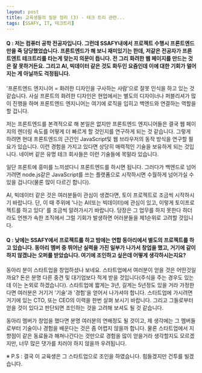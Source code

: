 ```yaml
---
layout: post
title: 교육생들의 질문 정리 (3) - 테크 트리 관련...
tags: [SSAFY, IT, 테크트리]
---
```




#### Q : 저는 컴퓨터 공학 전공자입니다. 그런데 SSAFY내에서 프로젝트 수행시 프론트엔드만을 죽 담당했었습니다. 프론트엔드가 해 보니 재미있기는 한데, 저같은 전공자가 프론트엔트 테크트리를 타는게 맞는지 의문이 듭니다. 전 그리 화려한 웹 페이지를 만드는 것은 잘 못하거든요. 그리고 AI, 빅데이터 같은 것도 화두인 요즘인데 이에 대한 기회가 멀어지는 게 아닐까도 걱정됩니다.

'프론트엔드 엔지니어 = 화려한 디자인을 구사하는 사람'으로 잘못 인식을 하고 있는 것 같습니다. 사실 프론트의 화려한 디자인은 현업에서는 별도의 디자이너나 퍼블리셔가 많이 진행을 하며 프론트엔드 엔지니어는 여기에 로직을 입히고 백엔드와 연결하는 역할을 할 겁니다.

저는 프론트엔드를 본격적으로 해 본일은 없지만 프론트엔드 엔지니어들은 결국 웹 페이지의 렌더링 속도를 어떻게 더 빠르게 할 것인지를 연구하게 되는 것 같습니다. 그렇게 하려면 현대 프론트엔드의 근간인 JavaScript및 웹 브라우저의 동작 방식을 연구할 필요가 있습니다. 이런 경험을 가지고 있다면 상당히 매력적인 기술을 보유하게 되는 것입니다. 네이버 같은 유명 테크 회사들은 이런 기술들에 목말라 있습니다. 

일단 프론트에 흥미를 느끼셨다니 프론트엔드를 하시면 됩니다. 그러다가 백엔드로 넘어가려면 node.js같은 JavaScript를 쓰는 플랫폼으로 시작하시면 수월하게 넘어가실 수 있을 겁니다(물론 많이 다르긴 합니다). 

AI, 빅데이터 같은 것은 여러분들이 관심이 생겼다면, 토이 프로젝트로 조금씩 시작하시기 바랍니다. 단, 이 때 주위에 '나는 AI(또는 빅데이터)에 관심이 있고, 이렇게 토이프로젝트를 하고 있다' 를 조금씩 알려가시기 바랍니다. 당장은 그 업무를 하지 못한다 하더라도 언젠가 속한 조직에서 그럴 기회가 발생하면 어러분들을 제1순위로 고려할 것입니다.



#### Q : 낮에는 SSAFY에서 프로젝트를 하고 밤에는 연합 동아리에서 별도의 프로젝트를 하고 있습니다. 동아리 멤버 중 뛰어난 실력을 가진 일부가 나가서 창업을 했고, 거기에 같이 하지 않겠냐는 오퍼를 받았습니다. 여기에 조인하고 싶은데 어떻게 생각하시는지요?

동아리 분이 스타트업을 창업하셨나 보네요. 스타트업에서 여러분이 얻을 것은 어떤것일까요? 돈은 분명 다른 중견 및 대기업보다 적게 받을 것입니다(주식을 주는 경우도 있는데 이는 논외로 하겠습니다). 스타트업에 짧게는 3년, 길게는 5년정도 있을 거라 가정한다면 여러분은 거기거 '기술'과 '경험'을 얻어서 나가셔야 합니다. 스타트업에 가시려면 거기에 있는 CTO, 또는 CEO의 이력을 한번 살펴 보시기 바랍니다. 그리고 그들로부터 얻을 것이 있다고 판단되면 조인하는 것을 고려해 보셔도 될 것 같습니다. 

동아리 멤버가 창업을 했다면 분명 여러분의 연배정도 될 것이고, 제 생각에는 그 멤버들로부터 기술이나 경험을 배운다는 것은 좀 어렵지 않을까 합니다. 물론 스타트업에서 지향점이 같은 동료들과 해쳐나간다는 것만으로 경험을 많이 얻을거라 생각할지도 모르겠지만, 너무 많은 댓가를 치러야 하지 않을까 우려됩니다. 

※ P.S : 결국 이 교육생은 그 스타트업으로 조인을 하였습니다. 힘들겠지만 건투를 빌겠습니다.





